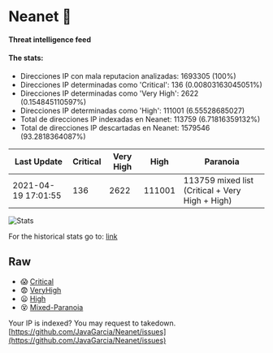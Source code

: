 # Neanet :hocho:
#### Threat intelligence feed
#### The stats:

- Direcciones IP con mala reputacion analizadas: 1693305 (100%)
- Direcciones IP determinadas como 'Critical':  136 (0.00803163045051%)
- Direcciones IP determinadas como 'Very High':  2622 (0.154845110597%)
- Direcciones IP determinadas como 'High':  111001 (6.55528685027)
- Total de direcciones IP indexadas en Neanet:  113759 (6.71816359132%)
- Total de direcciones IP descartadas en Neanet:  1579546 (93.2818364087%)

| Last Update | Critical | Very High | High | Paranoia |
| --- | --- | --- | --- | --- |
| 2021-04-19 17:01:55 | 136 | 2622 | 111001 | 113759 mixed list (Critical + Very High + High)|

![Stats](https://docs.google.com/spreadsheets/d/e/2PACX-1vSnaNMIXVabIpDJjufMlzH7poXnshF3mgd8Is1g9ytUEzVsP5my4Trn8f-xkoLLQ38xpL3HtmUexLo6/pubchart?oid=501124687&format=image)

For the historical stats go to: [link](/stats.csv)
## Raw
- :scream: [Critical](https://raw.githubusercontent.com/JavaGarcia/Neanet/master/blacklists/neanet_critical.txt)
- :fearful: [VeryHigh](https://raw.githubusercontent.com/JavaGarcia/Neanet/master/blacklists/neanet_veryHigh.txtt)
- :frowning: [High](https://raw.githubusercontent.com/JavaGarcia/Neanet/master/blacklists/neanet_high.txt)
- :dizzy_face: [Mixed-Paranoia](https://raw.githubusercontent.com/JavaGarcia/Neanet/master/blacklists/neanet_all.txt)


Your IP is indexed? You may request to takedown. [https://github.com/JavaGarcia/Neanet/issues](https://github.com/JavaGarcia/Neanet/issues)













































































































































































































































































































































































































































































































































































































































































































































































































































































































































































































































































































































































































































































































































































































































































































































































































































































































































































































































































































































































































































































































































































































































































































































































































































































































































































































































































































































































































































































































































































































































































































































































































































































































































































































































































































































































































































































































































































































































































































































































































































































































































































































































































































































































































































































































































































































































































































































































































































































































































































































































































































































































































































































































































































































































































































































































































































































































































































































































































































































